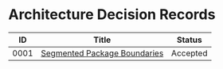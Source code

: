 # Architecture Decision Records

| ID   | Title                                                           | Status   |
| ---- | --------------------------------------------------------------- | -------- |
| 0001 | [Segmented Package Boundaries](0001-architecture-boundaries.md) | Accepted |
